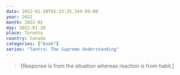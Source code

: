 ```yaml
---
date: 2022-01-20T02:23:25.344-05:00
year: 2022
month: 2022-01
day: 2022-01-20
place: Toronto
country: Canada
categories: ["book"]
series: "Tantra: The Supreme Understanding"
---
```

> [Response is from the situation whereas reaction is from habit.]
